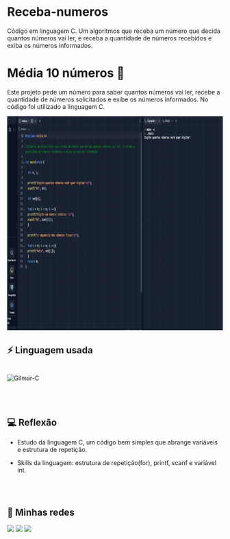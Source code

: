 # Receba-numeros
Código em linguagem C. Um algoritmos que receba um número que decida quantos números vai ler, e receba a quantidade de números recebidos e exiba os números informados.
# Média 10 números 🔴
Este projeto pede um número para saber quantos números vai ler, recebe a quantidade de números solicitados e exibe os números informados. No código foi utilizado a linguagem C. 

[<img height="500" src="img/Receba.gif">](https://github.com/Arqgilmar/Receba-numeros/tree/main/img/Receba.gif) 


## ⚡ Linguagem usada

<div style="display: inline_block"><br>
 <img align="center" alt="Gilmar-C" height="30" width="40" src="https://cdn.jsdelivr.net/gh/devicons/devicon/icons/c/c-original.svg" />
</div>

<br>
<br>
<br>

## 💻 Reflexão

- Estudo da linguagem C, um código bem simples que abrange variáveis e estrutura de repetição.

- Skills da linguagem: estrutura de repetição(for), printf, scanf e variável int.

<br>
<br>

## 📸 Minhas redes

<a href= "arquitetogilmarjr@gmail.com"> <img src="https://img.shields.io/badge/Gmail-D14836?style=for-the-badge&logo=gmail&logoColor=white" target="_blank"></a>
<a href= "https://www.linkedin.com/in/arquitetogilmarjr"> <img src="https://img.shields.io/badge/LinkedIn-0077B5?style=for-the-badge&logo=linkedin&logoColor=white" target="_blank"></a>
<a href= "https://www.instagram.com/arquiteto_gilmar/"> <img src="https://img.shields.io/badge/Instagram-E4405F?style=for-the-badge&logo=instagram&logoColor=white" target="_blank"></a>

